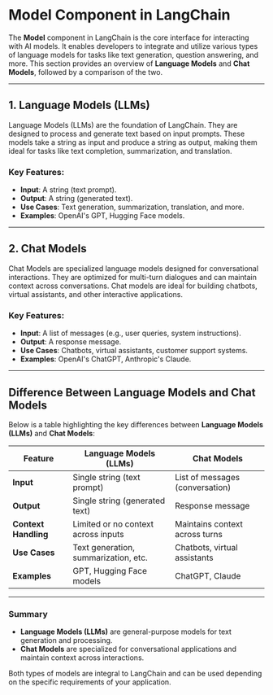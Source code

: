 # Model Component in LangChain

The **Model** component in LangChain is the core interface for interacting with AI models. It enables developers to integrate and utilize various types of language models for tasks like text generation, question answering, and more. This section provides an overview of **Language Models** and **Chat Models**, followed by a comparison of the two.

---

## 1. **Language Models (LLMs)**
Language Models (LLMs) are the foundation of LangChain. They are designed to process and generate text based on input prompts. These models take a string as input and produce a string as output, making them ideal for tasks like text completion, summarization, and translation.

### Key Features:
- **Input**: A string (text prompt).
- **Output**: A string (generated text).
- **Use Cases**: Text generation, summarization, translation, and more.
- **Examples**: OpenAI's GPT, Hugging Face models.

---

## 2. **Chat Models**
Chat Models are specialized language models designed for conversational interactions. They are optimized for multi-turn dialogues and can maintain context across conversations. Chat models are ideal for building chatbots, virtual assistants, and other interactive applications.

### Key Features:
- **Input**: A list of messages (e.g., user queries, system instructions).
- **Output**: A response message.
- **Use Cases**: Chatbots, virtual assistants, customer support systems.
- **Examples**: OpenAI's ChatGPT, Anthropic's Claude.

---

## Difference Between Language Models and Chat Models

Below is a table highlighting the key differences between **Language Models (LLMs)** and **Chat Models**:

| Feature                | Language Models (LLMs)               | Chat Models                     |
|------------------------|--------------------------------------|---------------------------------|
| **Input**              | Single string (text prompt)          | List of messages (conversation) |
| **Output**             | Single string (generated text)       | Response message                |
| **Context Handling**   | Limited or no context across inputs  | Maintains context across turns  |
| **Use Cases**          | Text generation, summarization, etc. | Chatbots, virtual assistants    |
| **Examples**           | GPT, Hugging Face models             | ChatGPT, Claude                 |

---

### Summary
- **Language Models (LLMs)** are general-purpose models for text generation and processing.
- **Chat Models** are specialized for conversational applications and maintain context across interactions.

Both types of models are integral to LangChain and can be used depending on the specific requirements of your application.
